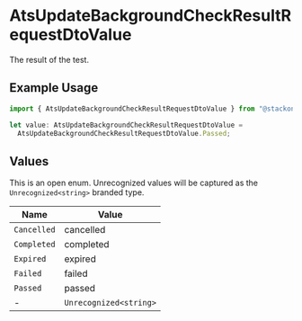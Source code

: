 # AtsUpdateBackgroundCheckResultRequestDtoValue

The result of the test.

## Example Usage

```typescript
import { AtsUpdateBackgroundCheckResultRequestDtoValue } from "@stackone/stackone-client-ts/sdk/models/shared";

let value: AtsUpdateBackgroundCheckResultRequestDtoValue =
  AtsUpdateBackgroundCheckResultRequestDtoValue.Passed;
```

## Values

This is an open enum. Unrecognized values will be captured as the `Unrecognized<string>` branded type.

| Name                   | Value                  |
| ---------------------- | ---------------------- |
| `Cancelled`            | cancelled              |
| `Completed`            | completed              |
| `Expired`              | expired                |
| `Failed`               | failed                 |
| `Passed`               | passed                 |
| -                      | `Unrecognized<string>` |